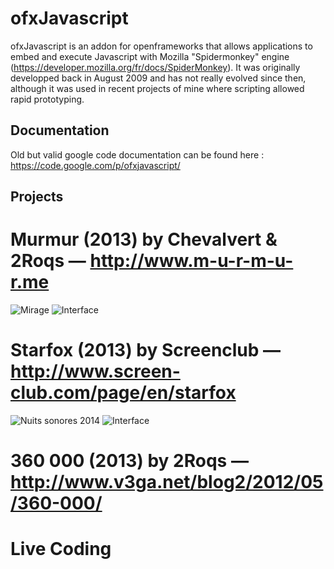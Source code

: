 ofxJavascript
======
ofxJavascript is an addon for openframeworks that allows applications to embed and execute Javascript with Mozilla "Spidermonkey" engine (https://developer.mozilla.org/fr/docs/SpiderMonkey).
It was originally developped back in August 2009 and has not really evolved since then, although it was used in recent projects of mine where scripting allowed rapid prototyping.

## Documentation
Old but valid google code documentation can be found here : https://code.google.com/p/ofxjavascript/

## Projects
# Murmur (2013) by Chevalvert & 2Roqs — http://www.m-u-r-m-u-r.me
![Mirage](http://v3ga.github.io/Images/ofxJavascript/2014_Murmur_Mirage_Lyon_01.jpg)
![Interface](http://v3ga.github.io/Images/ofxJavascript/2013_Murmur_interface.png)

# Starfox (2013) by Screenclub — http://www.screen-club.com/page/en/starfox
![Nuits sonores 2014](http://v3ga.github.io/Images/ofxJavascript/2013_Starfox_ScreenClub_live.jpeg)
![Interface](http://v3ga.github.io/Images/ofxJavascript/2013_Starfox_ScreenClub_interface.png)

# 360 000 (2013) by 2Roqs — http://www.v3ga.net/blog2/2012/05/360-000/
# Live Coding